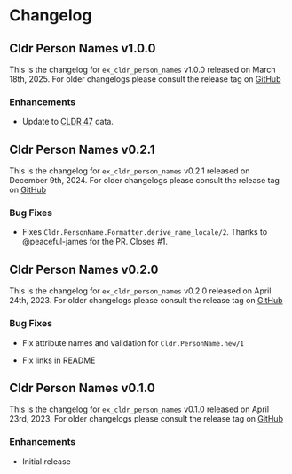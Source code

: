 # Changelog

## Cldr Person Names v1.0.0

This is the changelog for `ex_cldr_person_names` v1.0.0 released on March 18th, 2025.  For older changelogs please consult the release tag on [GitHub](https://github.com/elixir-cldr/cldr_person_names/tags)

### Enhancements

* Update to [CLDR 47](https://cldr.unicode.org/downloads/cldr-47) data.

## Cldr Person Names v0.2.1

This is the changelog for `ex_cldr_person_names` v0.2.1 released on December 9th, 2024.  For older changelogs please consult the release tag on [GitHub](https://github.com/elixir-cldr/cldr_person_names/tags)

### Bug Fixes

* Fixes `Cldr.PersonName.Formatter.derive_name_locale/2`. Thanks to @peaceful-james for the PR. Closes #1.

## Cldr Person Names v0.2.0

This is the changelog for `ex_cldr_person_names` v0.2.0 released on April 24th, 2023.  For older changelogs please consult the release tag on [GitHub](https://github.com/elixir-cldr/cldr_person_names/tags)

### Bug Fixes

* Fix attribute names and validation for `Cldr.PersonName.new/1`

* Fix links in README

## Cldr Person Names v0.1.0

This is the changelog for `ex_cldr_person_names` v0.1.0 released on April 23rd, 2023.  For older changelogs please consult the release tag on [GitHub](https://github.com/elixir-cldr/cldr_person_names/tags)

### Enhancements

* Initial release

